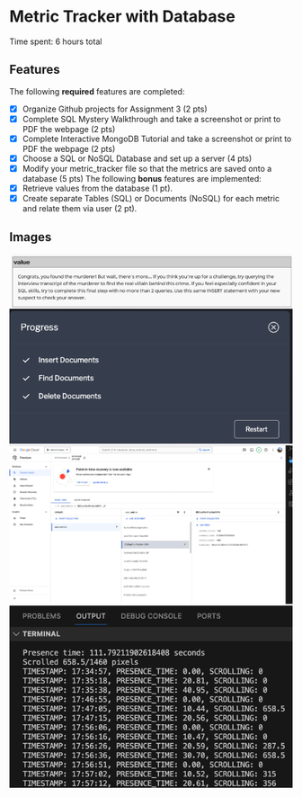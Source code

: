 # Metric Tracker with Database

Time spent: 6 hours total

## Features
The following **required** features are completed:
- [x] Organize Github projects for Assignment 3 (2 pts)
- [x] Complete SQL Mystery Walkthrough and take a screenshot or print to PDF the
webpage (2 pts)
- [x] Complete Interactive MongoDB Tutorial and take a screenshot or print to PDF
the webpage (2 pts)
- [x] Choose a SQL or NoSQL Database and set up a server (4 pts)
- [x] Modify your metric_tracker file so that the metrics are saved onto a database
(5 pts)
The following **bonus** features are implemented:
- [x] Retrieve values from the database (1 pt).
- [x] Create separate Tables (SQL) or Documents (NoSQL) for each metric and relate
them via user (2 pt).

## Images

![Mystery](Images/murder.png)
![MongoDB](Images/MongoDB.png)
![Firebase](Images/firebase.png)
![Retrieve Data](Images/retrieveData.png)




